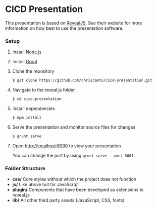 # CICD Presentation

This presentation is based on [RevealJS](https://github.com/hakimel/reveal.js).  See their website for more information on how best to use the presentation software.

### Setup
1. Install [Node.js](http://nodejs.org/)

2. Install [Grunt](http://gruntjs.com/getting-started#installing-the-cli)

4. Clone the repository
   ```sh
   $ git clone https://github.com/chriscantu/cicd-presentation.git
   ```

5. Navigate to the reveal.js folder
   ```sh
   $ cd cicd-presentation
   ```

6. Install dependencies
   ```sh
   $ npm install
   ```

7. Serve the presentation and monitor source files for changes
   ```sh
   $ grunt serve
   ```

8. Open <http://localhost:8000> to view your presentation

   You can change the port by using `grunt serve --port 8001`.


### Folder Structure
- **css/** Core styles without which the project does not function
- **js/** Like above but for JavaScript
- **plugin/** Components that have been developed as extensions to reveal.js
- **lib/** All other third party assets (JavaScript, CSS, fonts)
